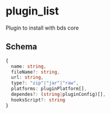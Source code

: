 # plugin_list

Plugin to install with bds core

## Schema

```typescript
{
  name: string,
  fileName?: string,
  url: string,
  type?: "zip"|"jar"|"raw",
  platforms: pluginPlatform[],
  dependes?: (string|pluginConfig)[],
  hooksScript?: string
}
```
